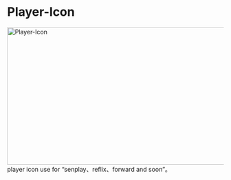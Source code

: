 # Player-Icon
[<img src="https://socialify.git.ci/xiyuliu509/Player-Icon/image?language=1&owner=1&name=1&stargazers=1&theme=Light" alt="Player-Icon" width="640" height="320" />
](https://socialify.git.ci/xiyuliu509/Player-Icon/image?custom_description=Player-Icon+use+for+%E2%80%9Csenplay%E3%80%81reflix%E3%80%81forward+and+soon%E2%80%9D%E3%80%82&description=1&font=Jost&name=1&owner=1&pattern=Circuit+Board&theme=Light)player icon use for “senplay、reflix、forward and soon”。
